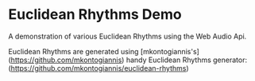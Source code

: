 # Euclidean Rhythms Demo

A demonstration of various Euclidean Rhythms using the Web Audio Api.

Euclidean Rhythms are generated using [mkontogiannis's] (https://github.com/mkontogiannis) handy Euclidean Rhythms generator: (https://github.com/mkontogiannis/euclidean-rhythms)